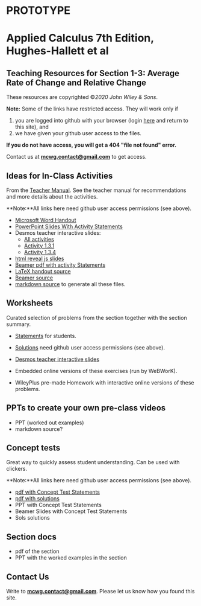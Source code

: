 # PROTOTYPE
# Applied Calculus 7th Edition, Hughes-Hallett et al

## Teaching Resources for Section 1-3: Average Rate of Change and Relative Change


These resources are copyrighted ©*2020 John Wiley & Sons*.

**Note:** Some of the links have restricted access. They will work only if
1. you are logged into github with your browser (login [here](https://github.com/login) and return to this site), and 
2. we have given your github user access to the files.  

**If you do not have access, you will get a 404 "file not found" error.**  

Contact us  at **mcwg.contact@gmail.com** to get access. 


## Ideas for In-Class Activities

From the [Teacher Manual](https://mcwg.github.io/tmanApplied7e/). See the teacher manual for recommendations and more details about the activities.

**Note:**All links here need github user access permissions (see above).
*  [Microsoft Word Handout](https://github.com/mcwg/DATA/blob/master/AppliedResources7e/test3/handoutWord.docx)
*  [PowerPoint Slides With Activity Statements](https://github.com/mcwg/DATA/blob/master/AppliedResources7e/test3/slides.pptx)
*  Desmos teacher interactive slides:
   -  [All activities](https://teacher.desmos.com/activitybuilder/custom/62753b98ed05bc43a297e4f7)
   -  [Activity 1.3.1](https://teacher.desmos.com/activitybuilder/custom/627441d6d8f95777232da545)
   -  [Activity 1.3.4](https://teacher.desmos.com/activitybuilder/custom/627001130a4e435393bfdd0b)
*  [html reveal js slides](slides.html)
*  [Beamer pdf  with activity Statements](https://github.com/mcwg/DATA/blob/master/AppliedResources7e/test3/slidesBeamer.pdf)
*  [LaTeX handout source](https://github.com/mcwg/DATA/blob/master/AppliedResources7e/test3/LaTeXHandout.zip)
*  [Beamer source](https://github.com/mcwg/DATA/blob/master/AppliedResources7e/test3/beamerSlides.zip)
*  [markdown source](https://github.com/mcwg/DATA/blob/master/AppliedResources7e/test3/test3.md) to generate all these files.


## Worksheets

Curated selection of problems from the section together with the section summary.
*  [Statements](bsec1-3act.pdf) for students.
*  [Solutions](https://github.com/mcwg/DATA/blob/master/AppliedResources7e/test3/bsec1-3actsols.pdf) need github user access permissions (see above).
*  [Desmos teacher interactive slides](https://teacher.desmos.com/activitybuilder/custom/6275400d6a2241368467fdf7)

*  Embedded online versions of these exercises (run by WeBWorK).

*  WileyPlus pre-made Homework with interactive online versions of these problems.

   

## PPTs to create your own pre-class videos

*  PPT (worked out examples)
*  markdown source? 


## Concept tests

Great way to quickly assess student understanding. Can be used with clickers.

**Note:**All links here need github user access permissions (see above).
*  [pdf with Concept Test Statements](https://github.com/mcwg/DATA/blob/master/AppliedConceptTests7e/1-3-ConceptTests-Applied7e-HughesHallet.pdf)
*  [pdf with solutions](https://github.com/mcwg/DATA/blob/master/AppliedConceptTests7e/1-3-ConceptTests-Applied7e-HughesHallet-sols.pdf)
*  PPT with Concept Test Statements
*  Beamer Slides with Concept Test Statements   
*  Sols solutions

## Section docs
*  pdf of the section
*  PPT with the worked examples in the section


## Contact Us
Write to **mcwg.contact@gmail.com**. Please let us know how you found this site.
